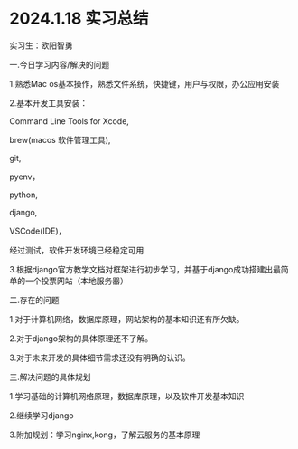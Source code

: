 # 2024.1.18 实习总结

实习生：欧阳智勇

一.今日学习内容/解决的问题

1.熟悉Mac os基本操作，熟悉文件系统，快捷键，用户与权限，办公应用安装

2.基本开发工具安装：

Command Line Tools for Xcode,

brew(macos 软件管理工具),

git,

pyenv，

python,

django,

VSCode(IDE)，

经过测试，软件开发环境已经稳定可用

3.根据django官方教学文档对框架进行初步学习，并基于django成功搭建出最简单的一个投票网站（本地服务器）

二.存在的问题

1.对于计算机网络，数据库原理，网站架构的基本知识还有所欠缺。

2.对于django架构的具体原理还不了解。

3.对于未来开发的具体细节需求还没有明确的认识。

三.解决问题的具体规划

1.学习基础的计算机网络原理，数据库原理，以及软件开发基本知识

2.继续学习django

3.附加规划：学习nginx,kong，了解云服务的基本原理
